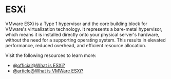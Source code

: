 # ESXi

VMware ESXi is a Type 1 hypervisor and the core building block for VMware's virtualization technology. It represents a bare-metal hypervisor, which means it is installed directly onto your physical server's hardware, without the need for a supporting operating system. This results in elevated performance, reduced overhead, and efficient resource allocation.

Visit the following resources to learn more:

- [@official@What is ESXi?](https://www.vmware.com/products/cloud-infrastructure/esxi-and-esx)
- [@article@What is VMWare ESXi?](https://www.liquidweb.com/blog/what-is-vmware-esxi/)